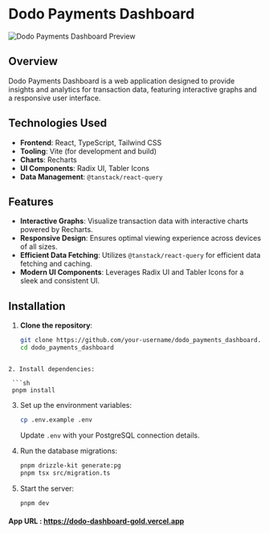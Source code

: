 # Dodo Payments Dashboard

![Dodo Payments Dashboard Preview](dashboard-preview.png)

## Overview

Dodo Payments Dashboard is a web application designed to provide insights and analytics for transaction data, featuring interactive graphs and a responsive user interface.

## Technologies Used

- **Frontend**: React, TypeScript, Tailwind CSS
- **Tooling**: Vite (for development and build)
- **Charts**: Recharts
- **UI Components**: Radix UI, Tabler Icons
- **Data Management**: `@tanstack/react-query`

## Features

- **Interactive Graphs**: Visualize transaction data with interactive charts powered by Recharts.
- **Responsive Design**: Ensures optimal viewing experience across devices of all sizes.
- **Efficient Data Fetching**: Utilizes `@tanstack/react-query` for efficient data fetching and caching.
- **Modern UI Components**: Leverages Radix UI and Tabler Icons for a sleek and consistent UI.

## Installation

1. **Clone the repository**:

   ```bash
   git clone https://github.com/your-username/dodo_payments_dashboard.git
   cd dodo_payments_dashboard
  ```

2. Install dependencies:

   ```sh
   pnpm install
   ```

3. Set up the environment variables:

   ```sh
   cp .env.example .env
   ```

   Update `.env` with your PostgreSQL connection details.

4. Run the database migrations:

   ```sh
   pnpm drizzle-kit generate:pg
   pnpm tsx src/migration.ts
   ```

5. Start the server:
   ```sh
   pnpm dev
   ```
 
#### App URL : https://dodo-dashboard-gold.vercel.app